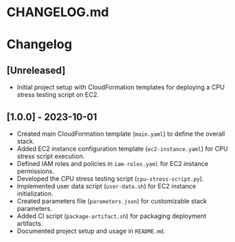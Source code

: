 # CHANGELOG.md

# Changelog

## [Unreleased]
- Initial project setup with CloudFormation templates for deploying a CPU stress testing script on EC2.

## [1.0.0] - 2023-10-01
- Created main CloudFormation template (`main.yaml`) to define the overall stack.
- Added EC2 instance configuration template (`ec2-instance.yaml`) for CPU stress script execution.
- Defined IAM roles and policies in `iam-roles.yaml` for EC2 instance permissions.
- Developed the CPU stress testing script (`cpu-stress-script.py`).
- Implemented user data script (`user-data.sh`) for EC2 instance initialization.
- Created parameters file (`parameters.json`) for customizable stack parameters.
- Added CI script (`package-artifact.sh`) for packaging deployment artifacts.
- Documented project setup and usage in `README.md`.
